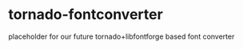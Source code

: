 tornado-fontconverter
=====================

placeholder for our future tornado+libfontforge based font converter
